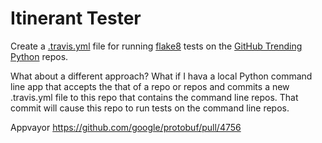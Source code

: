 # Itinerant Tester

Create a [.travis.yml](.travis.yml) file for running [flake8](http://flake8.pycqa.org/en/latest/) tests on the [GitHub Trending Python](https://github.com/trending?l=python) repos.

What about a different approach?  What if I hava a local Python command line app that accepts the that of a repo or repos and commits a new .travis.yml file to this repo that contains the command line repos.  That commit will cause this repo to run tests on the command line repos.

Appvayor https://github.com/google/protobuf/pull/4756
